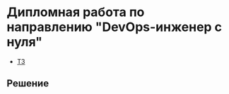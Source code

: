 # Дипломная работа по направлению "DevOps-инженер с нуля"

* [ТЗ](<Terms of reference.md>)

## Решение

